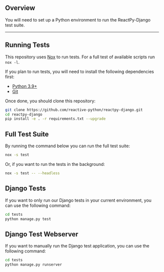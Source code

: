 ## Overview

<p class="intro" markdown>

You will need to set up a Python environment to run the ReactPy-Django test suite.

</p>

---

## Running Tests

This repository uses [Nox](https://nox.thea.codes/en/stable/) to run tests. For a full test of available scripts run `nox -l`.

If you plan to run tests, you will need to install the following dependencies first:

-   [Python 3.9+](https://www.python.org/downloads/)
-   [Git](https://git-scm.com/downloads)

Once done, you should clone this repository:

```bash linenums="0"
git clone https://github.com/reactive-python/reactpy-django.git
cd reactpy-django
pip install -e . -r requirements.txt --upgrade
```

## Full Test Suite

By running the command below you can run the full test suite:

```bash linenums="0"
nox -s test
```

Or, if you want to run the tests in the background:

```bash linenums="0"
nox -s test -- --headless
```

## Django Tests

If you want to only run our Django tests in your current environment, you can use the following command:

```bash linenums="0"
cd tests
python manage.py test
```

## Django Test Webserver

If you want to manually run the Django test application, you can use the following command:

```bash linenums="0"
cd tests
python manage.py runserver
```
